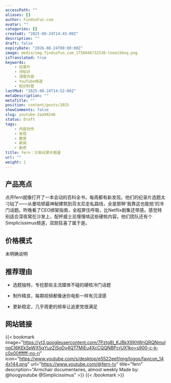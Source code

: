 ```yaml
---
accessPath: ""
aliases: []
author: FindsoFun.com
avatar: ""
categories: []
createAt: "2025-08-24T14:45:00Z"
description: ""
draft: false
expiryDate: "2026-08-24T00:00:00Z"
image: media/img.findsofun.com_1756046732530-lneei56nq.png
isTranslated: true
keywords:
    - 纪录片
    - 冷知识
    - 深度内容
    - YouTube频道
    - 知识科普
lastMod: "2025-08-24T14:52:00Z"
metaDescription: ""
metaTitle: ""
position: content/posts/2025
showComments: false
slug: youtube-2aa98246
status: Draft
tags:
    - 内容创作
    - 发现
    - 教育
    - 新闻
    - 新奇
title: fern：沙发纪录片频道
url: ""
weight: 1
---
```

## 产品亮点
点开fern就像打开了一本会动的百科全书，每周都有新发现。他们的纪录片选题太刁钻了——从曼哈顿最神秘建筑到芬太尼走私路线，全是那种'我靠这也能拍'的冷门话题。昨晚看了CEO绑架指南，全程屏住呼吸，比Netflix剧集还带感。感觉特别适合深夜窝在沙发上，配杯威士忌慢慢啃这些硬核内容。他们团队还有个Simplicissimus频道，双厨狂喜了属于是。

## 价格模式
<!--more-->未明确说明

## 推荐理由
- 选题独特，专挖那些主流媒体不碰的硬核冷门话题

- 制作精良，每期视频都像迷你电影一样有沉浸感

- 更新稳定，几乎周更的频率让追更党很满足

## 网站链接
{{< bookmark image="https://yt3.googleusercontent.com/7Pztg8I_KJBkX9XhWnQRQNmulnqCI6KEkSpWX5qYuzZiSoDv4QT7MiEu4XcCQQNBPcrUX1ko=s900-c-k-c0x00ffffff-no-rj" icon="https://www.youtube.com/s/desktop/e5522eef/img/logos/favicon_144x144.png" url="https://www.youtube.com/@fern-tv" title="fern" description="Armchair documentaries, almost weekly Made by: @hoogyoutube @Simplicissimus" >}}
{{< /bookmark >}}

